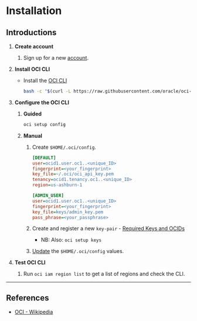 # Installation

## Introductions

1. __Create account__

    1. Sign up for a new [account](https://www.oracle.com/uk/cloud/).

2. __Install OCI CLI__

    * Install the [OCI CLI](https://docs.cloud.oracle.com/en-us/iaas/Content/API/SDKDocs/cliinstall.htm)

        ```bash
        bash -c "$(curl -L https://raw.githubusercontent.com/oracle/oci-cli/master/scripts/install/install.sh)"
        ```

3. __Configure the OCI CLI__

    1. __Guided__
    
        ```bash
        oci setup config
        ```

    2. __Manual__

        1. Create `$HOME/.oci/config`.

            ```ini
            [DEFAULT]
            user=ocid1.user.oc1..<unique_ID>
            fingerprint=<your_fingerprint>
            key_file=~/.oci/oci_api_key.pem
            tenancy=ocid1.tenancy.oc1..<unique_ID>
            region=us-ashburn-1

            [ADMIN_USER]
            user=ocid1.user.oc1..<unique_ID>
            fingerprint=<your_fingerprint>
            key_file=keys/admin_key.pem
            pass_phrase=<your_passphrase>
            ```
        2.  Create and register a new `key-pair` - [Required Keys and OCIDs](https://docs.cloud.oracle.com/en-us/iaas/Content/API/Concepts/apisigningkey.htm)

            * NB: Also: `oci setup keys`
        
        3. [Update](https://docs.cloud.oracle.com/en-us/iaas/Content/API/Concepts/sdkconfig.htm) the `$HOME/.oci/config` values.


4. __Test OCI CLI__

    1. Run `oci iam region list` to get a list of regions and check the CLI.

---

## References

* [OCI - Wikipedia](https://en.wikipedia.org/wiki/Oracle_Cloud)